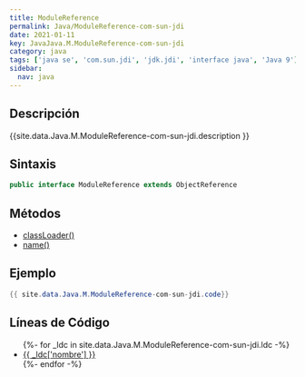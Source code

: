 ```yaml
---
title: ModuleReference
permalink: Java/ModuleReference-com-sun-jdi
date: 2021-01-11
key: JavaJava.M.ModuleReference-com-sun-jdi
category: java
tags: ['java se', 'com.sun.jdi', 'jdk.jdi', 'interface java', 'Java 9']
sidebar: 
  nav: java
---
```


## Descripción
{{site.data.Java.M.ModuleReference-com-sun-jdi.description }}

## Sintaxis
~~~java
public interface ModuleReference extends ObjectReference
~~~

## Métodos
* [classLoader()](/Java/ModuleReference-com-sun-jdi/classLoader)
* [name()](/Java/ModuleReference-com-sun-jdi/name)

## Ejemplo
~~~java
{{ site.data.Java.M.ModuleReference-com-sun-jdi.code}}
~~~

## Líneas de Código
<ul>
{%- for _ldc in site.data.Java.M.ModuleReference-com-sun-jdi.ldc -%}
   <li>
       <a href="{{_ldc['url'] }}">{{ _ldc['nombre'] }}</a>
   </li>
{%- endfor -%}
</ul>
